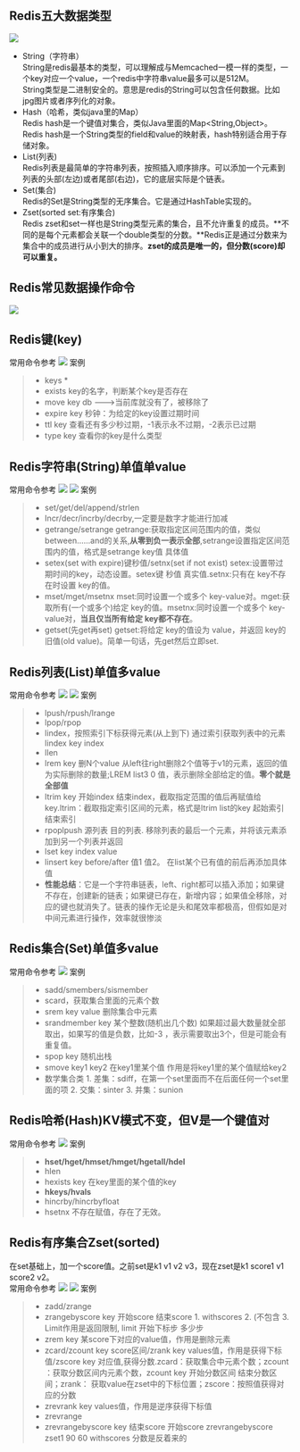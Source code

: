 

## Redis五大数据类型
![](/img/redis/redis-data-type.png)
- String（字符串）<br>
String是redis最基本的类型，可以理解成与Memcached一模一样的类型，一个key对应一个value，一个redis中字符串value最多可以是512M。<br>
String类型是二进制安全的。意思是redis的String可以包含任何数据。比如jpg图片或者序列化的对象。
- Hash（哈希，类似java里的Map）<br>
Redis hash是一个键值对集合，类似Java里面的Map<String,Object>。<br>
Redis hash是一个String类型的field和value的映射表，hash特别适合用于存储对象。
- List(列表)<br>
Redis列表是最简单的字符串列表，按照插入顺序排序。可以添加一个元素到列表的头部(左边)或者尾部(右边)，它的底层实际是个链表。
- Set(集合)<br>
Redis的Set是String类型的无序集合。它是通过HashTable实现的。
- Zset(sorted set:有序集合)<br>
Redis zset和set一样也是String类型元素的集合，且不允许重复的成员。**不同的是每个元素都会关联一个double类型的分数。**Redis正是通过分数来为集合中的成员进行从小到大的排序。**zset的成员是唯一的，但分数(score)却可以重复。**

## Redis常见数据操作命令
![](/img/redis/redis-command-reference.png)

## Redis键(key)
常用命令参考
![](/img/redis/redis-key.png)
案例
> - keys *
> - exists key的名字，判断某个key是否存在
> - move key db   --->当前库就没有了，被移除了
> - expire key 秒钟：为给定的key设置过期时间
> - ttl key 查看还有多少秒过期，-1表示永不过期，-2表示已过期
> - type key 查看你的key是什么类型

## Redis字符串(String)单值单value
常用命令参考
![](/img/redis/redis-string1.png)
![](/img/redis/redis-string2.png)
案例
> - set/get/del/append/strlen
> - Incr/decr/incrby/decrby,一定要是数字才能进行加减
> - getrange/setrange getrange:获取指定区间范围内的值，类似between......and的关系,**从零到负一表示全部**,setrange设置指定区间范围内的值，格式是setrange key值 具体值
> - setex(set with expire)键秒值/setnx(set if not exist) setex:设置带过期时间的key，动态设置。setex键 秒值 真实值.setnx:只有在 key不存在时设置 key的值。
> - mset/mget/msetnx mset:同时设置一个或多个 key-value对。mget:获取所有(一个或多个)给定 key的值。msetnx:同时设置一个或多个 key-value对，**当且仅当所有给定 key都不存在**。
> - getset(先get再set) getset:将给定 key的值设为 value，并返回 key的旧值(old value)。简单一句话，先get然后立即set.

## Redis列表(List)单值多value
常用命令参考
![](/img/redis/redis-list1.png)
![](/img/redis/redis-list2.png)
案例
> - lpush/rpush/lrange
> - lpop/rpop
> - lindex，按照索引下标获得元素(从上到下) 通过索引获取列表中的元素 lindex key index
> - llen 
> - lrem key 删N个value 从left往right删除2个值等于v1的元素，返回的值为实际删除的数量;LREM list3 0 值，表示删除全部给定的值。**零个就是全部值**
> - ltrim key 开始index 结束index，截取指定范围的值后再赋值给key.ltrim：截取指定索引区间的元素，格式是ltrim list的key 起始索引 结束索引
> - rpoplpush 源列表 目的列表. 移除列表的最后一个元素，并将该元素添加到另一个列表并返回
> - lset key index value
> - linsert key before/after 值1 值2。 在list某个已有值的前后再添加具体值
> - **性能总结**：它是一个字符串链表，left、right都可以插入添加；如果键不存在，创建新的链表；如果键已存在，新增内容；如果值全移除，对应的键也就消失了。链表的操作无论是头和尾效率都极高，但假如是对中间元素进行操作，效率就很惨淡

## Redis集合(Set)单值多value
常用命令参考
![](/img/redis/redis-set.png)
案例
> - sadd/smembers/sismember
> - scard，获取集合里面的元素个数
> - srem key value 删除集合中元素
> - srandmember key 某个整数(随机出几个数) 如果超过最大数量就全部取出，如果写的值是负数，比如-3 ，表示需要取出3个，但是可能会有重复值。
> - spop key 随机出栈
> - smove key1 key2 在key1里某个值      作用是将key1里的某个值赋给key2
> - 数学集合类 1. 差集：sdiff，在第一个set里面而不在后面任何一个set里面的项 2. 交集：sinter 3. 并集：sunion

## Redis哈希(Hash)KV模式不变，但V是一个键值对
常用命令参考
![](/img/redis/redis-hash.png)
案例
> - **hset/hget/hmset/hmget/hgetall/hdel**
> - hlen
> - hexists key 在key里面的某个值的key
> - **hkeys/hvals**  
> - hincrby/hincrbyfloat
> - hsetnx 不存在赋值，存在了无效。

## Redis有序集合Zset(sorted)
在set基础上，加一个score值。之前set是k1 v1 v2 v3，现在zset是k1 score1 v1 score2 v2。<br>
常用命令参考
![](/img/redis/redis-zset1.png)
![](/img/redis/redis-zset2.png)
案例
> - zadd/zrange
> - zrangebyscore key 开始score 结束score 1. withscores 2. (不包含  3. Limit作用是返回限制, limit 开始下标步 多少步
> - zrem key 某score下对应的value值，作用是删除元素
> - zcard/zcount key score区间/zrank key values值，作用是获得下标值/zscore key 对应值,获得分数.zcard：获取集合中元素个数；zcount ：获取分数区间内元素个数，zcount key 开始分数区间 结束分数区间；zrank： 获取value在zset中的下标位置；zscore：按照值获得对应的分数
> - zrevrank key values值，作用是逆序获得下标值
> - zrevrange
> - zrevrangebyscore  key 结束score 开始score zrevrangebyscore zset1 90 60 withscores 分数是反着来的
 


